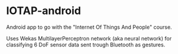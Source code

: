 # IOTAP-android

Android app to go with the "Internet Of Things And People" course.

Uses Wekas MultilayerPerceptron network (aka neural network) for classifying 6 DoF sensor data sent trough Bluetooth as gestures.
